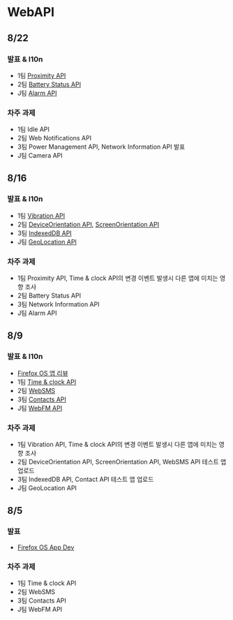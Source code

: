 WebAPI
======

8/22
----

### 발표 & l10n

* 1팀 [Proximity API](https://developer.mozilla.org/ko/docs/WebAPI/Proximity)
* 2팀 [Battery Status API](https://developer.mozilla.org/ko/docs/WebAPI/Battery_Status)
* J팀 [Alarm API](https://developer.mozilla.org/ko/docs/WebAPI/Alarm)

### 차주 과제

* 1팀 Idle API
* 2팀 Web Notifications API
* 3팀 Power Management API, Network Information API 발표
* J팀 Camera API

8/16
----

### 발표 & l10n

* 1팀 [Vibration API](https://developer.mozilla.org/ko/docs/WebAPI/Vibration)
* 2팀 [DeviceOrientation API](https://developer.mozilla.org/ko/docs/WebAPI/Detecting_device_orientation), [ScreenOrientation API](https://developer.mozilla.org/ko/docs/WebAPI/Managing_screen_orientation)
* 3팀 [IndexedDB API](https://developer.mozilla.org/ko/docs/IndexedDB)
* J팀 [GeoLocation API](https://developer.mozilla.org/ko/docs/WebAPI/Using_geolocation)

### 차주 과제

* 1팀 Proximity API, Time & clock API의 변경 이벤트 발생시 다른 앱에 미치는 영향 조사
* 2팀 Battery Status API
* 3팀 Network Information API
* J팀 Alarm API

8/9
---

### 발표 & l10n

* [Firefox OS 앱 리뷰](http://www.slideshare.net/Channy/firefox-os-app-review-25040103)
* 1팀 [Time & clock API](https://developer.mozilla.org/ko/docs/WebAPI/Time_and_Clock)
* 2팀 [WebSMS](https://developer.mozilla.org/ko/docs/WebAPI/WebSMS)
* 3팀 [Contacts API](https://developer.mozilla.org/ko/docs/WebAPI/Contacts)
* J팀 [WebFM API](https://developer.mozilla.org/ko/docs/WebAPI/WebFM_API)

### 차주 과제

* 1팀 Vibration API, Time & clock API의 변경 이벤트 발생시 다른 앱에 미치는 영향 조사
* 2팀 DeviceOrientation API, ScreenOrientation API, WebSMS API 테스트 앱 업로드
* 3팀 IndexedDB API, Contact API 테스트 앱 업로드
* J팀 GeoLocation API

8/5
---

### 발표

* [Firefox OS App Dev](http://www.slideshare.net/dynamis/firefox-os-app-dev)

### 차주 과제

* 1팀 Time & clock API
* 2팀 WebSMS
* 3팀 Contacts API
* J팀 WebFM API
